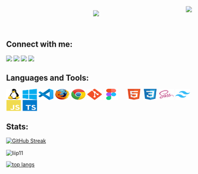 <header>
    <img align=right src="https://visitor-badge.laobi.icu/badge?page_id=LiiP11" />
    <h1 align="center">
        <img src="https://readme-typing-svg.demolab.com?font=Fira+Code&weight=500&size=45&duration=2500&pause=400&color=6272A4&center=true&vCenter=true&width=435&lines=Hi+there!;I'm+LiiP!;" />
    </h1>        
</header>

<section>
    <h2>Connect with me:</h2>
    <div>
        <a href="https://www.linkedin.com/in/eliezer-pimenta-4993a6238/" target="_blank"><img src="https://img.shields.io/badge/-LinkedIn-%230077B5?style=for-the-badge&logo=linkedin&logoColor=white" target="_blank"></a>
        <a href="mailto:eliezer.a.pimenta@gmail.com" target="_blank"><img src="https://img.shields.io/badge/Gmail-555555?style=for-the-badge&logo=gmail&logoColor=white" target="_blank"></a>
        <a href="https://discord.gg/422aZT9wBV" target="_blank"><img src="https://img.shields.io/badge/Discord-7289DA?style=for-the-badge&logo=discord&logoColor=white" target="_blank"></a> 
        <a href="https://instagram.com/lipimenta11" target="_blank"><img src="https://img.shields.io/badge/-Instagram-%23E4405F?style=for-the-badge&logo=instagram&logoColor=white" target="_blank"></a>
    </div>
</section>

<section>
    <h2>Languages and Tools:</h2>
    <div>
        <img align="center" alt="icon-linux" height="30" width="40" src="https://raw.githubusercontent.com/devicons/devicon/master/icons/linux/linux-original.svg">
        <img align="center" alt="icon-windows" height="30" width="40" src="https://raw.githubusercontent.com/devicons/devicon/master/icons/windows8/windows8-original.svg">
        <img align="center" alt="icon-vscode" height="30" width="40" src="https://raw.githubusercontent.com/devicons/devicon/master/icons/vscode/vscode-original.svg">
        <img align="center" alt="icon-firefox" height="30" width="40" src="https://raw.githubusercontent.com/devicons/devicon/master/icons/firefox/firefox-original.svg">
        <img align="center" alt="icon-chrome" height="30" width="40" src="https://raw.githubusercontent.com/devicons/devicon/master/icons/chrome/chrome-original.svg">
        <img align="center" alt="icon-git" height="30" width="40" src="https://raw.githubusercontent.com/devicons/devicon/master/icons/git/git-original.svg"> 
        <img align="center" alt="icon-figma" height="30" width="40" src="https://raw.githubusercontent.com/devicons/devicon/master/icons/figma/figma-original.svg"> &nbsp;&nbsp;&nbsp;&nbsp;
        <img align="center" alt="icon-HTML5" height="30" width="40" src="https://raw.githubusercontent.com/devicons/devicon/master/icons/html5/html5-original.svg">
        <img align="center" alt="icon-CSS3" height="30" width="40" src="https://raw.githubusercontent.com/devicons/devicon/master/icons/css3/css3-original.svg">
        <img align="center" alt="icon-sass" height="30" width="40" src="https://raw.githubusercontent.com/devicons/devicon/master/icons/sass/sass-original.svg">
        <img align="center" alt="icon-tailwindcss" height="30" width="40" src="https://raw.githubusercontent.com/devicons/devicon/master/icons/tailwindcss/tailwindcss-plain.svg">
        <img align="center" alt="icon-Js" height="30" width="40" src="https://raw.githubusercontent.com/devicons/devicon/master/icons/javascript/javascript-plain.svg">
        <img align="center" alt="icon-Ts" height="30" width="40" src="https://raw.githubusercontent.com/devicons/devicon/master/icons/typescript/typescript-plain.svg"> 
    </div>
</section>

<section>
    <h2>Stats:</h2>
    <div>
        <p> <a target="_blank" href="https://git.io/streak-stats"><img src="http://github-readme-streak-stats.herokuapp.com?user=LiiP11&theme=dracula&date_format=M%20j%5B%2C%20Y%5D&exclude_days=Sun%2CSat&card_width=495" alt="GitHub Streak"/></a> </p>
        <p> <img align="center" src="https://github-readme-stats.vercel.app/api?username=liip11&show_icons=true&locale=en&theme=dracula" alt="liip11"/> </p>
        <p> <a target="_blank" href="https://github.com/LiiP11/github-readme-stats"> <img src="https://github-readme-stats.vercel.app/api/top-langs/?username=LiiP11&langs_count=8&layout=compact&theme=dracula&size_weight=0.5&count_weight=0.5&exclude_repo=github-readme-stats" alt="top langs"/></a> </p>
    </div>
</section>
